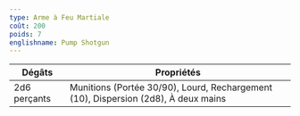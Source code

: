 ```yaml
---
type: Arme à Feu Martiale
coût: 200
poids: 7
englishname: Pump Shotgun
---
```


| Dégâts       | Propriétés                                                                         |
| ------------ | ---------------------------------------------------------------------------------- |
| 2d6 perçants | Munitions (Portée 30/90), Lourd, Rechargement (10), Dispersion (2d8), À deux mains |
